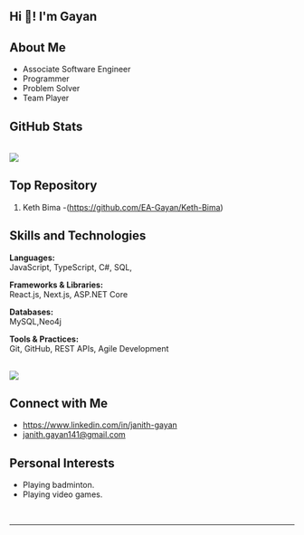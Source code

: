 <!-- Replace "Your Name" with your name -->
<h2 align="left">Hi 👋! I'm Gayan</h2>

<!-- Your introduction or tagline -->

<!-- About Me Section -->
## About Me
- Associate Software Engineer
- Programmer
- Problem Solver
- Team Player

<!-- GitHub Stats Section -->
## GitHub Stats
</br>
<img src="https://github-readme-stats-sigma-five.vercel.app/api?username=EA-Gayan&show_icons=true&theme=gruvbox"/>
</br>


<!-- Top Repositories Section -->
## Top Repository
1. Keth Bima -(https://github.com/EA-Gayan/Keth-Bima)


<!-- Skills and Technologies Section -->
## Skills and Technologies

**Languages:**  
JavaScript, TypeScript, C#, SQL, 

**Frameworks & Libraries:**  
React.js, Next.js, ASP.NET Core

**Databases:**  
MySQL,Neo4j

**Tools & Practices:**  
Git, GitHub, REST APIs, Agile Development

<!-- language Section -->
</br>
<img src="https://github-readme-stats-sigma-five.vercel.app/api/top-langs/?username=EA-Gayan&layout=compact&langs_count=8&theme=gruvbox"/>
</br>

<!-- Connect with Me Section -->
## Connect with Me
- <a href="https://www.linkedin.com/in/janith-gayan/" target="_blank">https://www.linkedin.com/in/janith-gayan</a>
- <a href="janith.gayan141@gmail.com" target="_blank">janith.gayan141@gmail.com</a>

<!-- Education Section (Optional) 
## Education
BSc (Hons) in Information Technology at Sir John Kotelawala Defence University 2020-2023 (2nd class upper division)



<!-- Personal Interests Section (Optional) -->
## Personal Interests
- Playing badminton.
- Playing video games.



<!-- Add more sections as needed -->

<!-- Clear float and add a horizontal line -->
<br clear="both">
<hr>
